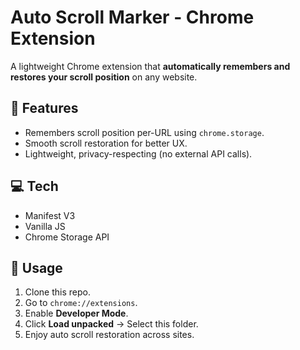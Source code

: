 # Auto Scroll Marker - Chrome Extension

A lightweight Chrome extension that **automatically remembers and restores your scroll position** on any website.

## 🔧 Features

- Remembers scroll position per-URL using `chrome.storage`.
- Smooth scroll restoration for better UX.
- Lightweight, privacy-respecting (no external API calls).

## 💻 Tech

- Manifest V3
- Vanilla JS
- Chrome Storage API

## 🚀 Usage

1. Clone this repo.
2. Go to `chrome://extensions`.
3. Enable **Developer Mode**.
4. Click **Load unpacked** → Select this folder.
5. Enjoy auto scroll restoration across sites.

